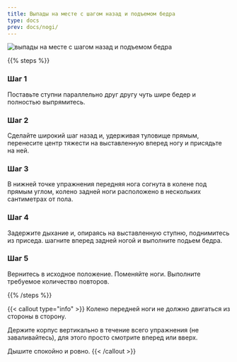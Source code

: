 ```yaml
---
title: Выпады на месте с шагом назад и подъемом бедра
type: docs
prev: docs/nogi/
---
```

![выпады на месте с шагом назад и подъемом бедра](https://github.com/user-attachments/assets/0daac97c-ef89-4d7e-8be9-85980d3a9b01)

{{% steps %}}

### Шаг 1
Поставьте ступни параллельно друг другу чуть шире бедер и полностью выпрямитесь.

### Шаг 2
Сделайте широкий шаг назад и, удерживая туловище прямым, перенесите центр тяжести на выставленную вперед ногу и присядьте на ней.

### Шаг 3
В нижней точке упражнения передняя нога согнута в колене под прямым углом, колено задней ноги расположено в нескольких сантиметрах от пола.

### Шаг 4
Задержите дыхание и, опираясь на выставленную ступню, поднимитесь из приседа. шагните вперед задней ногой и выполните подьем бедра.

### Шаг 5
Вернитесь в исходное положение.
Поменяйте ноги.
Выполните требуемое количество повторов. 

{{% /steps %}}

{{< callout type="info" >}}
Колено передней ноги не должно двигаться из стороны в сторону.

﻿﻿Держите корпус вертикально в течение всего упражнения (не заваливайтесь), для этого просто смотрите вперед или вверх.
  
﻿﻿Дышите спокойно и ровно.
{{< /callout >}}
